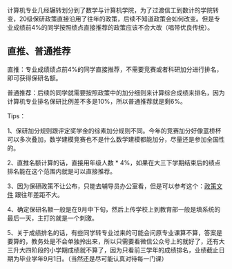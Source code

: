   计算机专业几经辗转划分到了数学与计算机学院，为了过渡信工到数计的学院转变，20级保研政策直接沿用了往年的政策，后续不知道政策会如何改变。但是专业成绩前4%的同学按照绩点直接推荐的政策应该不会大改（唱带优良传统）。

## 直推、普通推荐
直推：专业成绩绩点前4%的同学直接推荐，不需要竞赛或者科研加分进行排名，即可获得保研名额。

普通推荐：后续的同学就需要按照政策中的加分细则来计算综合成绩来排名，因为计算机专业排名保研比例差不多是10%，所以普通推荐就是剩6%。

Tips：

1、保研加分规则跟评定奖学金的综素加分规则不同。今年的竞赛加分好像蓝桥杯可以多次叠加，数学建模竞赛也不是什么数学建模都能加分，尽量还是参加全国性的。

2、直推名额计算的话，直接用年级人数 * 4%，如果在大三下学期结束后的绩点排名能在这个范围内就是可以直接推荐。

3、因为保研政策不让公布，只能去辅导员办公室看，但是可以参考这个：[政策文件](https://www.123pan.com/s/ryDAjv-y761H.html) 跟往年差距不大。

4、确定保研名额一般是在9月中下旬，然后上传学校上到教育部一般是填系统的最后一天，主打的就是一个刺激。

5、关于成绩排名的话，有些同学转专业过来的可能会问原专业课算不算，答案是要算的，教务处是不会单独拎出来，所以只需要看微信公众号上的就好了，还有大三升大四阶段的小学期成绩就不算了，因为只看前三学年的成绩排名，业绩截止日期为毕业学年9月1日。（当然还是尽可能认真对待每一门课）
